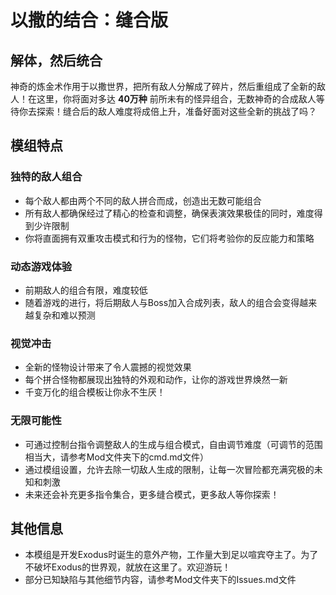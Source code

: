 # 以撒的结合：缝合版
## 解体，然后统合

神奇的炼金术作用于以撒世界，把所有敌人分解成了碎片，然后重组成了全新的敌人！在这里，你将面对多达 **40万种** 前所未有的怪异组合，无数神奇的合成敌人等待你去探索！缝合后的敌人难度将成倍上升，准备好面对这些全新的挑战了吗？

## 模组特点

### 独特的敌人组合
- 每个敌人都由两个不同的敌人拼合而成，创造出无数可能组合
- 所有敌人都确保经过了精心的检查和调整，确保表演效果极佳的同时，难度得到少许限制
- 你将直面拥有双重攻击模式和行为的怪物，它们将考验你的反应能力和策略

### 动态游戏体验
- 前期敌人的组合有限，难度较低
- 随着游戏的进行，将后期敌人与Boss加入合成列表，敌人的组合会变得越来越复杂和难以预测

### 视觉冲击
- 全新的怪物设计带来了令人震撼的视觉效果
- 每个拼合怪物都展现出独特的外观和动作，让你的游戏世界焕然一新
- 千变万化的组合模板让你永不生厌！

### 无限可能性
- 可通过控制台指令调整敌人的生成与组合模式，自由调节难度（可调节的范围相当大，请参考Mod文件夹下的cmd.md文件）
- 通过模组设置，允许去除一切敌人生成的限制，让每一次冒险都充满究极的未知和刺激
- 未来还会补充更多指令集合，更多缝合模式，更多敌人等你探索！

## 其他信息
- 本模组是开发Exodus时诞生的意外产物，工作量大到足以喧宾夺主了。为了不破坏Exodus的世界观，就放在这里了。欢迎游玩！
- 部分已知缺陷与其他细节内容，请参考Mod文件夹下的Issues.md文件